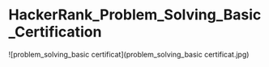 # HackerRank_Problem_Solving_Basic_Certification

![problem_solving_basic certificat](problem_solving_basic certificat.jpg)